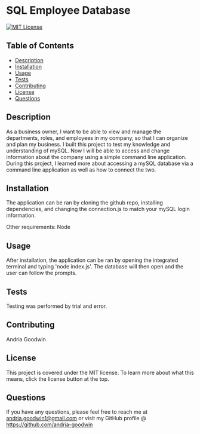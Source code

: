 # SQL Employee Database

[![MIT License](https://img.shields.io/badge/License-MIT-blue.svg)](https://mit-license.org/)

## Table of Contents
* [Description](#description)
* [Installation](#installation)
* [Usage](#usage)
* [Tests](#tests)
* [Contributing](#contributing)
* [License](#license)
* [Questions](#questions)

## Description
As a business owner, I want to be able to view and manage the departments, roles, and employees in my company, so that I can organize and plan my business. I built this project to test my knowledge and understanding of mySQL. Now I will be able to access and change information about the company using a simple command line application. During this project, I learned more about accessing a mySQL database via a command line application as well as how to connect the two.

## Installation
The application can be ran by cloning the github repo, installing dependencies, and changing the connection.js to match your mySQL login information.

Other requirements: Node

## Usage
After installation, the application can be ran by opening the integrated terminal and typing 'node index.js'. The database will then open and the user can follow the prompts.

## Tests
Testing was performed by trial and error.

## Contributing
Andria Goodwin

## License
This project is covered under the MIT license. To learn more about what this means, click the license button at the top.

## Questions
If you have any questions, please feel free to reach me at andria.goodwin1@gmail.com or visit my GitHub profile @ https://github.com/andria-goodwin